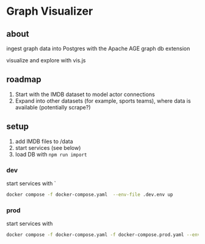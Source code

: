 # Graph Visualizer

## about
ingest graph data into Postgres with the Apache AGE graph db extension

visualize and explore with vis.js

## roadmap 
1. Start with the IMDB dataset to model actor connections
2. Expand into other datasets (for example, sports teams), where data is available (potentially scrape?)

## setup
1. add IMDB files to /data
2. start services (see below)
3. load DB with `npm run import`

### dev
start services with `
```bash
docker compose -f docker-compose.yaml  --env-file .dev.env up
```

### prod
start services with
```bash
docker compose -f docker-compose.yaml -f docker-compose.prod.yaml --env-file .prod.env up -d
```
